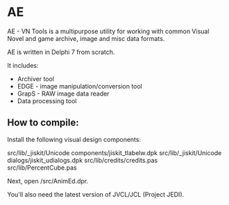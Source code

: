 # AE

AE - VN Tools is a multipurpose utility for working with common Visual Novel
and game archive, image and misc data formats.

AE is written in Delphi 7 from scratch.

It includes:

* Archiver tool
* EDGE - image manipulation/conversion tool
* GrapS - RAW image data reader
* Data processing tool

## How to compile:

Install the following visual design components:

src/lib/_jiskit/Unicode components/jiskit_tlabelw.dpk
src/lib/_jiskit/Unicode dialogs/jiskit_udialogs.dpk
src/lib/credits/credits.pas
src/lib/PercentCube.pas

Next, open /src/AnimEd.dpr.

You'll also need the latest version of JVCL/JCL (Project JEDI).


